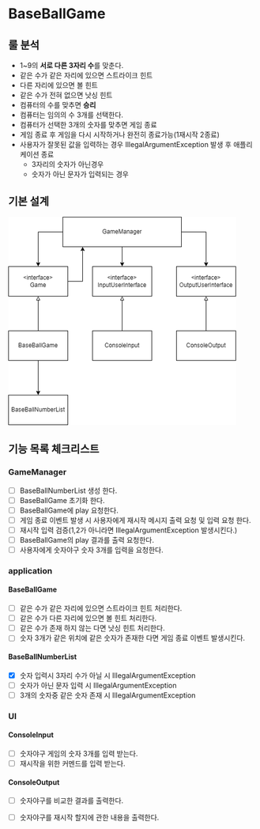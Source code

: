# BaseBallGame

## 룰 분석

* 1~9의 **서로 다른 3자리 수**를 맞춘다.
* 같은 수가 같은 자리에 있으면 스트라이크 힌트
* 다른 자리에 있으면 볼 힌트
* 같은 수가 전혀 없으면 낫싱 힌트
* 컴퓨터의 수를 맞추면 **승리**
* 컴퓨터는 임의의 수 3개를 선택한다.
* 컴퓨터가 선택한 3개의 숫자를 맞추면 게임 종료
* 게임 종료 후 게임을 다시 시작하거나 완전히 종료가능(1재시작 2종료)
* 사용자가 잘못된 값을 입력하는 경우 IllegalArgumentException 발생 후 애플리케이션 종료
    * 3자리의 숫자가 아닌경우
    * 숫자가 아닌 문자가 입력되는 경우

## 기본 설계

![Alt BaseBallGameUML](./image/BaseBallGameUML-1.png)

## 기능 목록 체크리스트

### GameManager

- [ ] BaseBallNumberList 생성 한다.
- [ ] BaseBallGame 초기화 한다.
- [ ] BaseBallGame에 play 요청한다.
- [ ] 게임 종료 이벤트 발생 시 사용자에게 재시작 메시지 출력 요청 및 입력 요청 한다.
- [ ] 재시작 입력 검증(1,2가 아니라면 IllegalArgumentException 발생시킨다.)
- [ ] BaseBallGame의 play 결과를 출력 요청한다.
- [ ] 사용자에게 숫자야구 숫자 3개를 입력을 요청한다.

### application

#### BaseBallGame

- [ ] 같은 수가 같은 자리에 있으면 스트라이크 힌트 처리한다.
- [ ] 같은 수가 다른 자리에 있으면 볼 힌트 처리한다.
- [ ] 같은 수가 존재 하지 않는 다면 낫싱 힌트 처리한다.
- [ ] 숫자 3개가 같은 위치에 같은 숫자가 존재한 다면 게임 종료 이벤트 발생시킨다.

#### BaseBallNumberList

- [x] 숫자 입력시 3자리 수가 아닐 시 IllegalArgumentException
- [ ] 숫자가 아닌 문자 입력 시 IllegalArgumentException
- [ ] 3개의 숫자중 같은 숫자 존재 시 IllegalArgumentException

### UI

#### ConsoleInput

- [ ] 숫자야구 게임의 숫자 3개를 입력 받는다.
- [ ] 재시작을 위한 커멘드를 입력 받는다.

#### ConsoleOutput

- [ ] 숫자야구를 비교한 결과를 출력한다.
- [ ] 숫자야구를 재시작 할지에 관한 내용을 출력한다.



